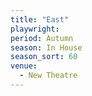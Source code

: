 ```yaml
---
title: "East"
playwright:
period: Autumn
season: In House
season_sort: 60
venue:
  - New Theatre
---
```

